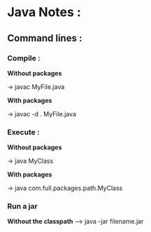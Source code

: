 # Java Notes : 

## Command lines : 

### Compile : 
**Without packages**

-> javac MyFile.java 

**With packages**

-> javac -d . MyFile.java

### Execute : 

**Without packages**

-> java MyClass

**With packages**

-> java com.full.packages.path.MyClass

### Run a jar
**Without the classpath**
--> java -jar filename.jar